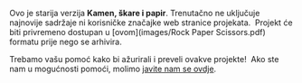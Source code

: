 Ovo je starija verzija **Kamen, škare i papir**. Trenutačno ne uključuje najnovije sadržaje ni korisničke značajke web stranice projekata.  Projekt će biti privremeno dostupan u [ovom](images/Rock Paper Scissors.pdf) formatu prije nego se arhivira. 

Trebamo vašu pomoć kako bi ažurirali i preveli ovakve projekte!  Ako ste nam u mogućnosti pomoći, molimo [javite nam se ovdje](https://rpf.io/translators).
